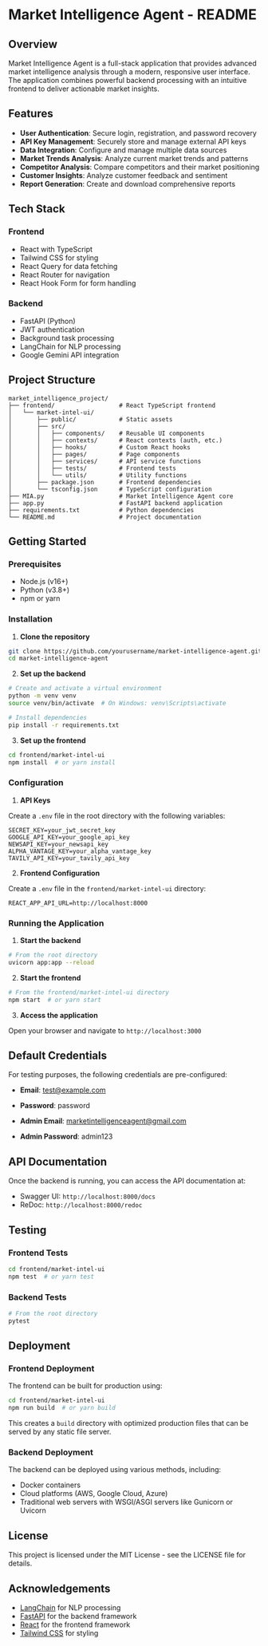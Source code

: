# Market Intelligence Agent - README

## Overview

Market Intelligence Agent is a full-stack application that provides advanced market intelligence analysis through a modern, responsive user interface. The application combines powerful backend processing with an intuitive frontend to deliver actionable market insights.

## Features

- **User Authentication**: Secure login, registration, and password recovery
- **API Key Management**: Securely store and manage external API keys
- **Data Integration**: Configure and manage multiple data sources
- **Market Trends Analysis**: Analyze current market trends and patterns
- **Competitor Analysis**: Compare competitors and their market positioning
- **Customer Insights**: Analyze customer feedback and sentiment
- **Report Generation**: Create and download comprehensive reports

## Tech Stack

### Frontend
- React with TypeScript
- Tailwind CSS for styling
- React Query for data fetching
- React Router for navigation
- React Hook Form for form handling

### Backend
- FastAPI (Python)
- JWT authentication
- Background task processing
- LangChain for NLP processing
- Google Gemini API integration

## Project Structure

```
market_intelligence_project/
├── frontend/                  # React TypeScript frontend
│   └── market-intel-ui/
│       ├── public/            # Static assets
│       ├── src/
│       │   ├── components/    # Reusable UI components
│       │   ├── contexts/      # React contexts (auth, etc.)
│       │   ├── hooks/         # Custom React hooks
│       │   ├── pages/         # Page components
│       │   ├── services/      # API service functions
│       │   ├── tests/         # Frontend tests
│       │   └── utils/         # Utility functions
│       ├── package.json       # Frontend dependencies
│       └── tsconfig.json      # TypeScript configuration
├── MIA.py                     # Market Intelligence Agent core
├── app.py                     # FastAPI backend application
├── requirements.txt           # Python dependencies
└── README.md                  # Project documentation
```

## Getting Started

### Prerequisites

- Node.js (v16+)
- Python (v3.8+)
- npm or yarn

### Installation

1. **Clone the repository**

```bash
git clone https://github.com/yourusername/market-intelligence-agent.git
cd market-intelligence-agent
```

2. **Set up the backend**

```bash
# Create and activate a virtual environment
python -m venv venv
source venv/bin/activate  # On Windows: venv\Scripts\activate

# Install dependencies
pip install -r requirements.txt
```

3. **Set up the frontend**

```bash
cd frontend/market-intel-ui
npm install  # or yarn install
```

### Configuration

1. **API Keys**

Create a `.env` file in the root directory with the following variables:

```
SECRET_KEY=your_jwt_secret_key
GOOGLE_API_KEY=your_google_api_key
NEWSAPI_KEY=your_newsapi_key
ALPHA_VANTAGE_KEY=your_alpha_vantage_key
TAVILY_API_KEY=your_tavily_api_key
```

2. **Frontend Configuration**

Create a `.env` file in the `frontend/market-intel-ui` directory:

```
REACT_APP_API_URL=http://localhost:8000
```

### Running the Application

1. **Start the backend**

```bash
# From the root directory
uvicorn app:app --reload
```

2. **Start the frontend**

```bash
# From the frontend/market-intel-ui directory
npm start  # or yarn start
```

3. **Access the application**

Open your browser and navigate to `http://localhost:3000`

## Default Credentials

For testing purposes, the following credentials are pre-configured:

- **Email**: test@example.com
- **Password**: password

- **Admin Email**: marketintelligenceagent@gmail.com
- **Admin Password**: admin123

## API Documentation

Once the backend is running, you can access the API documentation at:

- Swagger UI: `http://localhost:8000/docs`
- ReDoc: `http://localhost:8000/redoc`

## Testing

### Frontend Tests

```bash
cd frontend/market-intel-ui
npm test  # or yarn test
```

### Backend Tests

```bash
# From the root directory
pytest
```

## Deployment

### Frontend Deployment

The frontend can be built for production using:

```bash
cd frontend/market-intel-ui
npm run build  # or yarn build
```

This creates a `build` directory with optimized production files that can be served by any static file server.

### Backend Deployment

The backend can be deployed using various methods, including:

- Docker containers
- Cloud platforms (AWS, Google Cloud, Azure)
- Traditional web servers with WSGI/ASGI servers like Gunicorn or Uvicorn

## License

This project is licensed under the MIT License - see the LICENSE file for details.

## Acknowledgements

- [LangChain](https://github.com/langchain-ai/langchain) for NLP processing
- [FastAPI](https://fastapi.tiangolo.com/) for the backend framework
- [React](https://reactjs.org/) for the frontend framework
- [Tailwind CSS](https://tailwindcss.com/) for styling
